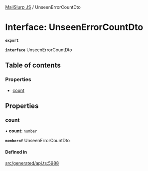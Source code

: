 [MailSlurp JS](../README.md) / UnseenErrorCountDto

# Interface: UnseenErrorCountDto

**`export`**

**`interface`** UnseenErrorCountDto

## Table of contents

### Properties

- [count](UnseenErrorCountDto.md#count)

## Properties

### count

• **count**: `number`

**`memberof`** UnseenErrorCountDto

#### Defined in

[src/generated/api.ts:5988](https://github.com/mailslurp/mailslurp-client/blob/5a5ba59/src/generated/api.ts#L5988)

